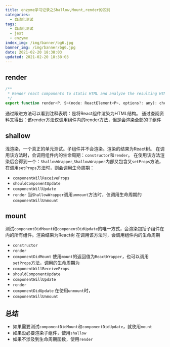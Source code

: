 ```yaml
---
title: enzyme学习记录之Shallow,Mount,render的区别
categories:
  - 自动化测试
tags:
  - 自动化测试
  - jest
  - enzyme
index_img: /img/banner/bg6.jpg
banner_img: /img/banner/bg6.jpg
date: 2021-02-20 18:38:03
updated: 2021-02-20 18:38:03
---
```


## render
```JavaScript
/**
 * Render react components to static HTML and analyze the resulting HTML structure.
 */
export function render<P, S>(node: ReactElement<P>, options?: any): cheerio.Cheerio;

```
通过跟进方法可以看到注释表明：是将React组件渲染为HTML结构。
通过查阅资料又得出：该render方法仅调用组件内的render方法，但是会渲染全部的子组件

## shallow
浅渲染，一个真正的单元测试。子组件并不会渲染。渲染的结果为React树。
在调用该方法时，会调用组件内的生命周期：`constructor`和`render`。
在使用该方法渲染后会得到一个：`ShallowWrapper`,`ShallowWrapper`内部又包含又`setProps`方法，在调用`setProps`方法时，则会调用生命周期： 
- `componentWillReceiveProps`
- `shouldComponentUpdate`
- `componentWillUpdate`
- `render`
当`ShallowWrapper`调用`unmount`方法时，仅调用生命周期的`componentWillUnmount`

## mount
测试`componentDidMount`和`componentDidUpdate`的唯一方式，会渲染包括子组件在内的所有组件。渲染结果为React树
在调用该方法时，会调用组件内的生命周期
- `constructor`
- `render`
- `componentDidMount`
使用`mount`的返回值为`ReactWrapper`，也可以调用`setProps`方法，调用的生命周期为
- `componentWillReceiveProps`
- `shouldComponentUpdate`
- `componentWillUpdate`
- `render`
- `componentDidUpdate`
在使用`unmount`时，
- `componentWillUnmount`

## 总结
- 如果需要测试`componentDidMount`和`componentDidUpdate`，就使用`mount`
- 如果没必要渲染子组件，使用`shallow`
- 如果不涉及到生命周期函数，使用`render`
